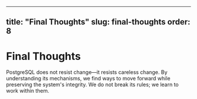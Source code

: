 
---
title: "Final Thoughts"
slug: final-thoughts
order: 8
---

# Final Thoughts

PostgreSQL does not resist change—it resists careless change. By understanding its mechanisms, we find ways to move forward while preserving the system's integrity. We do not break its rules; we learn to work within them.
